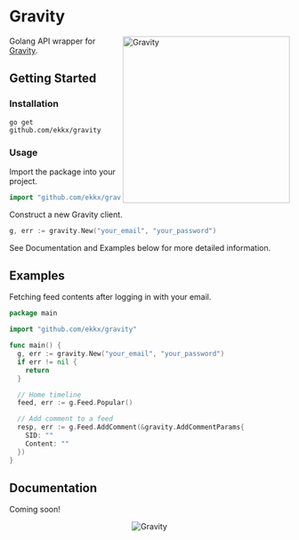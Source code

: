 # Gravity

<img align="right" alt="Gravity" src="https://github.com/ekkx/gravity/assets/77382767/214a6ea8-f6c8-493f-b53f-dd030e884803" width="300">

Golang API wrapper for [Gravity](https://gravity.place/).

## Getting Started

### Installation

```sh-session
go get github.com/ekkx/gravity
```

### Usage

Import the package into your project.

```go
import "github.com/ekkx/gravity"
```

Construct a new Gravity client.

```go
g, err := gravity.New("your_email", "your_password")
```

See Documentation and Examples below for more detailed information.

## Examples

Fetching feed contents after logging in with your email.

```go
package main

import "github.com/ekkx/gravity"

func main() {
  g, err := gravity.New("your_email", "your_password")
  if err != nil {
    return
  }

  // Home timeline
  feed, err := g.Feed.Popular()

  // Add comment to a feed
  resp, err := g.Feed.AddComment(&gravity.AddCommentParams{
    SID: ""
    Content: ""
  })
}

```

## Documentation

Coming soon!

<p align="center">
  <img alt="Gravity" src="https://github.com/ekkx/gravity/assets/77382767/245ee6b8-c4e8-48cf-aaaf-0c9a11a21929">
</p>
